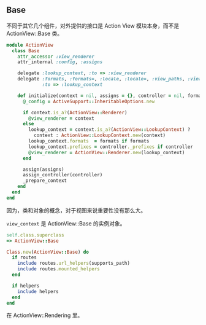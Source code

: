 ## Base

不同于其它几个组件，对外提供的接口是 Action View 模块本身，而不是 ActionView::Base 类。

```ruby
module ActionView
  class Base
    attr_accessor :view_renderer
    attr_internal :config, :assigns

    delegate :lookup_context, :to => :view_renderer
    delegate :formats, :formats=, :locale, :locale=, :view_paths, :view_paths=,
             :to => :lookup_context

    def initialize(context = nil, assigns = {}, controller = nil, formats = nil)
      @_config = ActiveSupport::InheritableOptions.new

      if context.is_a?(ActionView::Renderer)
        @view_renderer = context
      else
        lookup_context = context.is_a?(ActionView::LookupContext) ?
          context : ActionView::LookupContext.new(context)
        lookup_context.formats  = formats if formats
        lookup_context.prefixes = controller._prefixes if controller
        @view_renderer = ActionView::Renderer.new(lookup_context)
      end

      assign(assigns)
      assign_controller(controller)
      _prepare_context
    end
  end
end
```

因为，类和对象的概念，对于视图来说重要性没有那么大。

`view_context` 是 ActionView::Base 的实例对象。

```ruby
self.class.superclass
=> ActionView::Base
```

```ruby
Class.new(ActionView::Base) do
  if routes
    include routes.url_helpers(supports_path)
    include routes.mounted_helpers
  end

  if helpers
    include helpers
  end
end
```

在 ActionView::Rendering 里。

